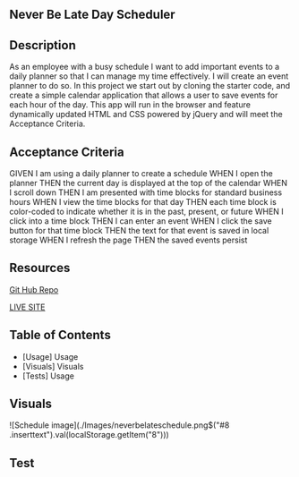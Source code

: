 ## Never Be Late Day Scheduler
## Description
As an employee with a busy schedule
I want to add important events to a daily planner
so that I can manage my time effectively.  I will create an event planner to do so. In this project we start out by cloning the starter code, and create a simple calendar application that allows a user to save events for each hour of the day. This app will run in the browser and feature dynamically updated HTML and CSS powered by jQuery and will meet the Acceptance Criteria. 

## Acceptance Criteria 
GIVEN I am using a daily planner to create a schedule
WHEN I open the planner
THEN the current day is displayed at the top of the calendar
WHEN I scroll down
THEN I am presented with time blocks for standard business hours
WHEN I view the time blocks for that day
THEN each time block is color-coded to indicate whether it is in the past, present, or future
WHEN I click into a time block
THEN I can enter an event
WHEN I click the save button for that time block
THEN the text for that event is saved in local storage
WHEN I refresh the page
THEN the saved events persist

## Resources
[Git Hub Repo](https://github.com/FocusKing/neverbelate)

[LIVE SITE](https://focusking.github.io/neverbelate/)

## Table of Contents

- [Usage] Usage
- [Visuals] Visuals
- [Tests] Usage

## Visuals
![Schedule image](./Images/neverbelateschedule.png$("#8 .inserttext").val(localStorage.getItem("8")))

## Test
